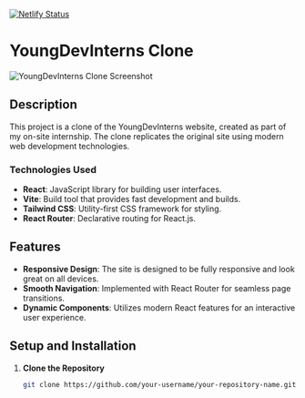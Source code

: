[![Netlify Status](https://api.netlify.com/api/v1/badges/65333431-58eb-4c6d-96b4-104221ea0a25/deploy-status)](https://app.netlify.com/sites/youngdevinterns/deploys)
# YoungDevInterns Clone


![YoungDevInterns Clone Screenshot](assets/screenshot.png)
## Description

This project is a clone of the YoungDevInterns website, created as part of my on-site internship. The clone replicates the original site using modern web development technologies. 

### Technologies Used
- **React**: JavaScript library for building user interfaces.
- **Vite**: Build tool that provides fast development and builds.
- **Tailwind CSS**: Utility-first CSS framework for styling.
- **React Router**: Declarative routing for React.js.



## Features

- **Responsive Design**: The site is designed to be fully responsive and look great on all devices.
- **Smooth Navigation**: Implemented with React Router for seamless page transitions.
- **Dynamic Components**: Utilizes modern React features for an interactive user experience.

## Setup and Installation

1. **Clone the Repository**
   ```bash
   git clone https://github.com/your-username/your-repository-name.git
